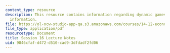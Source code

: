 ```yaml
---
content_type: resource
description: This resource contains information regarding dynamic games with incomplete
  information.
file: https://ol-ocw-studio-app-qa.s3.amazonaws.com/courses/14-12-economic-applications-of-game-theory-fall-2012/9846cfafd472d510cad93dfdadf2fd06_MIT14_12F12_chapter16.pdf
file_type: application/pdf
resourcetype: Document
title: Session 16 Lecture Notes
uid: 9846cfaf-d472-d510-cad9-3dfdadf2fd06
---
```

